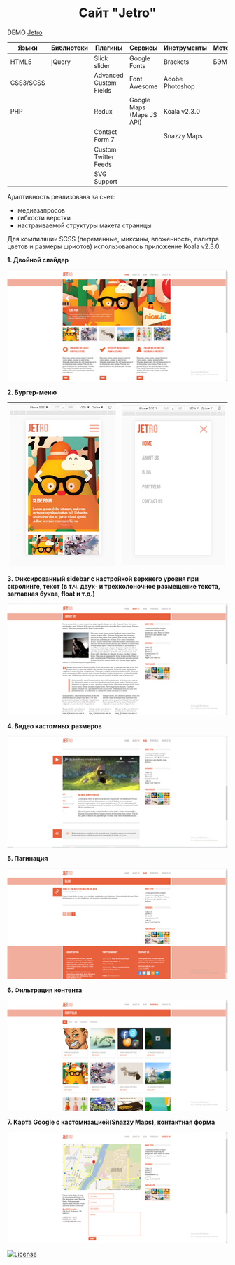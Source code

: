 <h1 align="center">Сайт "Jetro"</h1>

DEMO [Jetro](https://zena86.github.io/jetro/)

Языки    | Библиотеки |Плагины               | Сервисы                 | Инструменты   |Методология|Прочие
---------|------------|----------------------|-------------------------|---------------|-----------|-----------
HTML5    |jQuery      |Slick slider          |Google Fonts             |Brackets       |БЭМ        |CSS flexbox
CSS3/SCSS|            |Advanced Custom Fields|Font Awesome             |Adobe Photoshop|           |Wordpress
PHP      |            |Redux                 |Google Maps (Maps JS API)|Koala v2.3.0   |           |
&nbsp;   |            |Contact Form 7        |                         |Snazzy Maps    |           |
&nbsp;   |            |Custom Twitter Feeds  |                         |               |           |
&nbsp;   |            |SVG Support           |                         |               |           |

Адаптивность реализована за счет:
* медиазапросов
* гибкости верстки
* настраиваемой структуры макета страницы

Для компиляции SCSS (переменные, миксины, вложенность, палитра цветов и размеры шрифтов) использовалось приложение Koala v2.3.0.

**1. Двойной слайдер**

![Screenshort 1](/images/imgreadme/screen-main.png)


**2. Бургер-меню**

![Screenshort 1](/images/imgreadme/screen-menu1.png)|![Screenshort 1](/images/imgreadme/screen-menu2.png)
----------------------------------------------------|----------------------------------------------------

**3. Фиксированный sidebar c настройкой верхнего уровня при скролинге, текст (в т.ч. двух- и трехколоночное размещение текста, заглавная буква, float и т.д.)**

![Screenshort 1](/images/imgreadme/screen-text.png)

**4. Видео кастомных размеров**

![Screenshort 1](/images/imgreadme/screen-video.png)


**5. Пагинация**

![Screenshort 1](/images/imgreadme/screen-pagination.png)


**6. Фильтрация контента**

![Screenshort 1](/images/imgreadme/screen-filtr.png)


**7.  Карта Google с кастомизацией(Snazzy Maps), контактная форма**

![Screenshort 1](/images/imgreadme/screen-contact.png)



[![License](https://img.shields.io/badge/License-Apache%202.0-blue.svg)](https://opensource.org/licenses/Apache-2.0)